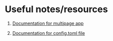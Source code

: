# Useful notes/resources

1. [Documentation for multipage app](https://docs.streamlit.io/get-started/tutorials/create-a-multipage-app)

2. [Documentation for config.toml file](https://docs.streamlit.io/develop/api-reference/configuration/config.toml#client)
